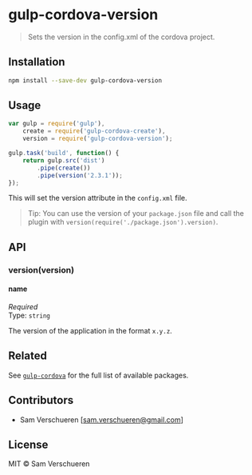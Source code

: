 # gulp-cordova-version

> Sets the version in the config.xml of the cordova project.

## Installation

```bash
npm install --save-dev gulp-cordova-version
```

## Usage

```JavaScript
var gulp = require('gulp'),
    create = require('gulp-cordova-create'),
    version = require('gulp-cordova-version');

gulp.task('build', function() {
    return gulp.src('dist')
        .pipe(create())
        .pipe(version('2.3.1'));
});
```

This will set the version attribute in the `config.xml` file.

> Tip: You can use the version of your `package.json` file and call the plugin with `version(require('./package.json').version)`.

## API

### version(version)

#### name

*Required*  
Type: `string`

The version of the application in the format `x.y.z`.

## Related

See [`gulp-cordova`](https://github.com/SamVerschueren/gulp-cordova) for the full list of available packages.

## Contributors

- Sam Verschueren [<sam.verschueren@gmail.com>]

## License

MIT © Sam Verschueren
